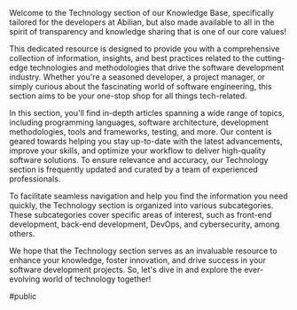 Welcome to the Technology section of our Knowledge Base, specifically tailored for the developers at Abilian, but also made available to all in the spirit of transparency and knowledge sharing that is one of our core values! 

This dedicated resource is designed to provide you with a comprehensive collection of information, insights, and best practices related to the cutting-edge technologies and methodologies that drive the software development industry. Whether you're a seasoned developer, a project manager, or simply curious about the fascinating world of software engineering, this section aims to be your one-stop shop for all things tech-related.

In this section, you'll find in-depth articles spanning a wide range of topics, including programming languages, software architecture, development methodologies, tools and frameworks, testing, and more. Our content is geared towards helping you stay up-to-date with the latest advancements, improve your skills, and optimize your workflow to deliver high-quality software solutions. To ensure relevance and accuracy, our Technology section is frequently updated and curated by a team of experienced professionals.

To facilitate seamless navigation and help you find the information you need quickly, the Technology section is organized into various subcategories. These subcategories cover specific areas of interest, such as front-end development, back-end development, DevOps, and cybersecurity, among others.

We hope that the Technology section serves as an invaluable resource to enhance your knowledge, foster innovation, and drive success in your software development projects. So, let's dive in and explore the ever-evolving world of technology together!

#public